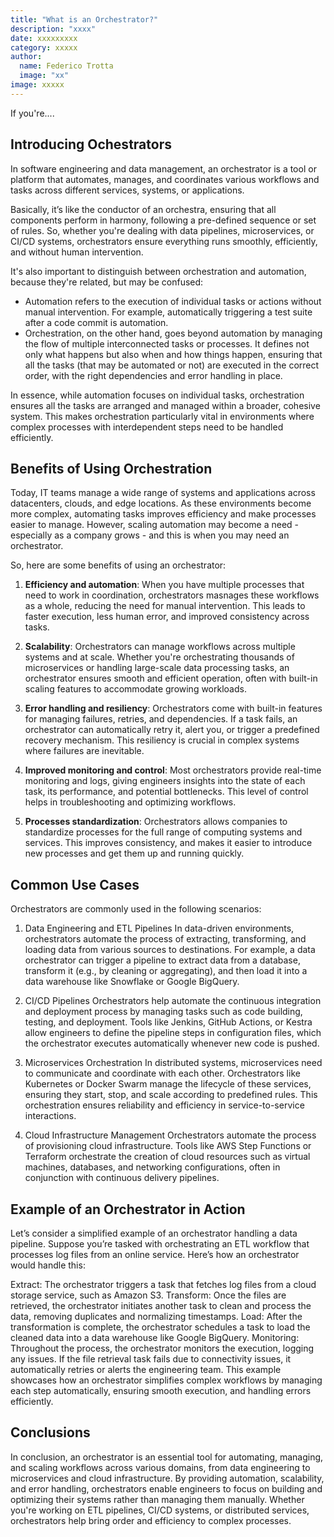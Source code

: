 ```yaml
---
title: "What is an Orchestrator?"
description: "xxxx"
date: xxxxxxxxx
category: xxxxx
author:
  name: Federico Trotta
  image: "xx"
image: xxxxx
---
```


If you're....

## Introducing Ochestrators
In software engineering and data management, an orchestrator is a tool or platform that automates, manages, and coordinates various workflows and tasks across different services, systems, or applications.

Basically, it’s like the conductor of an orchestra, ensuring that all components perform in harmony, following a pre-defined sequence or set of rules. So, whether you're dealing with data pipelines, microservices, or CI/CD systems, orchestrators ensure everything runs smoothly, efficiently, and without human intervention.

It's also important to distinguish between orchestration and automation, because they're related, but may be confused:
- Automation refers to the execution of individual tasks or actions without manual intervention. For example, automatically triggering a test suite after a code commit is automation.
- Orchestration, on the other hand, goes beyond automation by managing the flow of multiple interconnected tasks or processes. It defines not only what happens but also when and how things happen, ensuring that all the tasks (that may be automated or not) are executed in the correct order, with the right dependencies and error handling in place.

In essence, while automation focuses on individual tasks, orchestration ensures all the tasks are arranged and managed within a broader, cohesive system. This makes orchestration particularly vital in environments where complex processes with interdependent steps need to be handled efficiently.


## Benefits of Using Orchestration
Today, IT teams manage a wide range of systems and applications across datacenters, clouds, and edge locations. As these environments become more complex, automating tasks improves efficiency and make processes easier to manage. However, scaling automation may become a need - especially as a company grows - and this is when you may need an orchestrator. 

So, here are some benefits of using an orchestrator:

1. **Efficiency and automation**: When you have multiple processes that need to work in coordination, orchestrators masnages these workflows as a whole, reducing the need for manual intervention. This leads to faster execution, less human error, and improved consistency across tasks.

2. **Scalability**: Orchestrators can manage workflows across multiple systems and at scale. Whether you're orchestrating thousands of microservices or handling large-scale data processing tasks, an orchestrator ensures smooth and efficient operation, often with built-in scaling features to accommodate growing workloads.

3. **Error handling and resiliency**: Orchestrators come with built-in features for managing failures, retries, and dependencies. If a task fails, an orchestrator can automatically retry it, alert you, or trigger a predefined recovery mechanism. This resiliency is crucial in complex systems where failures are inevitable.

4. **Improved monitoring and control**: Most orchestrators provide real-time monitoring and logs, giving engineers insights into the state of each task, its performance, and potential bottlenecks. This level of control helps in troubleshooting and optimizing workflows.

5. **Processes standardization**: Orchestrators allows companies to standardize processes for the full range of computing systems and services. This improves consistency, and makes it easier to introduce new processes and get them up and running quickly.

## Common Use Cases
Orchestrators are commonly used in the following scenarios:

1. Data Engineering and ETL Pipelines
In data-driven environments, orchestrators automate the process of extracting, transforming, and loading data from various sources to destinations. For example, a data orchestrator can trigger a pipeline to extract data from a database, transform it (e.g., by cleaning or aggregating), and then load it into a data warehouse like Snowflake or Google BigQuery.

2. CI/CD Pipelines
Orchestrators help automate the continuous integration and deployment process by managing tasks such as code building, testing, and deployment. Tools like Jenkins, GitHub Actions, or Kestra allow engineers to define the pipeline steps in configuration files, which the orchestrator executes automatically whenever new code is pushed.

3. Microservices Orchestration
In distributed systems, microservices need to communicate and coordinate with each other. Orchestrators like Kubernetes or Docker Swarm manage the lifecycle of these services, ensuring they start, stop, and scale according to predefined rules. This orchestration ensures reliability and efficiency in service-to-service interactions.

4. Cloud Infrastructure Management
Orchestrators automate the process of provisioning cloud infrastructure. Tools like AWS Step Functions or Terraform orchestrate the creation of cloud resources such as virtual machines, databases, and networking configurations, often in conjunction with continuous delivery pipelines.

## Example of an Orchestrator in Action
Let’s consider a simplified example of an orchestrator handling a data pipeline. Suppose you’re tasked with orchestrating an ETL workflow that processes log files from an online service. Here’s how an orchestrator would handle this:

Extract: The orchestrator triggers a task that fetches log files from a cloud storage service, such as Amazon S3.
Transform: Once the files are retrieved, the orchestrator initiates another task to clean and process the data, removing duplicates and normalizing timestamps.
Load: After the transformation is complete, the orchestrator schedules a task to load the cleaned data into a data warehouse like Google BigQuery.
Monitoring: Throughout the process, the orchestrator monitors the execution, logging any issues. If the file retrieval task fails due to connectivity issues, it automatically retries or alerts the engineering team.
This example showcases how an orchestrator simplifies complex workflows by managing each step automatically, ensuring smooth execution, and handling errors efficiently.

## Conclusions
In conclusion, an orchestrator is an essential tool for automating, managing, and scaling workflows across various domains, from data engineering to microservices and cloud infrastructure. By providing automation, scalability, and error handling, orchestrators enable engineers to focus on building and optimizing their systems rather than managing them manually. Whether you're working on ETL pipelines, CI/CD systems, or distributed services, orchestrators help bring order and efficiency to complex processes.